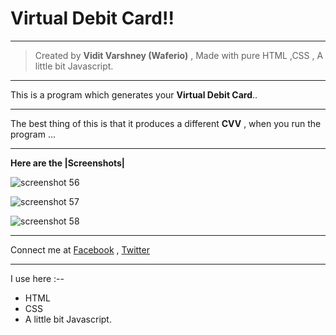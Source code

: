# Virtual Debit Card!!

***

> Created by **Vidit Varshney (Waferio)**  , Made with pure HTML  ,CSS , A little bit Javascript.

***

This is a program which generates your **Virtual Debit Card**..


***
 
The best thing of this is that it produces a different **CVV** , when you run the program ...

***

**Here are the |Screenshots|**


![screenshot 56](https://user-images.githubusercontent.com/34159717/44857574-b9100080-ac8d-11e8-9b91-ea2802f30113.png)


![screenshot 57](https://user-images.githubusercontent.com/34159717/44858601-02f9e600-ac90-11e8-8bfc-8f64382bebdc.png)


![screenshot 58](https://user-images.githubusercontent.com/34159717/44858696-38063880-ac90-11e8-8e09-da227e0a5d9b.png)

***

Connect me at [Facebook](https://www.facebook.com/vidit.varshney222) , [Twitter](https://twitter.com/varshney_vidit)


***

I use here  :--

* HTML
* CSS
* A little bit Javascript. 


